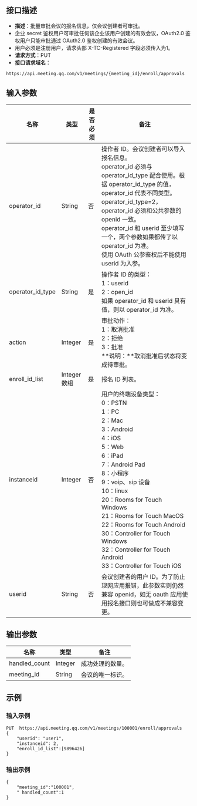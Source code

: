## 接口描述
- **描述**：批量审批会议的报名信息，仅会议创建者可审批。
 - 企业 secret 鉴权用户可审批任何该企业该用户创建的有效会议，OAuth2.0 鉴权用户只能审批通过 OAuth2.0 鉴权创建的有效会议。
 - 用户必须是注册用户，请求头部 X-TC-Registered 字段必须传入为1。
- **请求方式**：PUT
- **接口请求域名**：
```plaintext
https://api.meeting.qq.com/v1/meetings/{meeting_id}/enroll/approvals
```


## 输入参数
| **名称**       | **类型**     | **是否必须**  | **备注**                                                     |
| -------------- | ------------ | ------------ | ------------------------------------------------------------ |
| operator_id              | String      | 否   |     操作者 ID。会议创建者可以导入报名信息。<br />operator_id 必须与 operator_id_type 配合使用。根据 operator_id_type 的值，operator_id 代表不同类型。<br />operator_id_type=2，operator_id 必须和公共参数的 openid 一致。<br />operator_id 和 userid 至少填写一个，两个参数如果都传了以 operator_id 为准。<br />使用 OAuth 公参鉴权后不能使用 userid 为入参。                                                     |
| operator_id_type              | String      | 是   | 	操作者 ID 的类型：<br />1：userid<br />2：open_id<br />如果 operator_id 和 userid 具有值，则以 operator_id 为准。                                     |
| action         | Integer      | 是       | 审批动作：<br>1：取消批准<br>2：拒绝<br>3：批准<br>**说明：**取消批准后状态将变成待审批。 |
| enroll_id_list | Integer 数组 | 是         | 报名 ID 列表。                                                   |
| instanceid     | Integer      | 否           | 用户的终端设备类型：<br>0：PSTN<br>1：PC<br>2：Mac<br>3：Android<br>4：iOS<br>5：Web<br>6：iPad<br>7：Android Pad<br>8：小程序<br>9：voip、sip 设备<br>10：linux<br>20：Rooms for Touch Windows<br>21：Rooms for Touch MacOS<br>22：Rooms for Touch Android<br>30：Controller for Touch Windows<br>32：Controller for Touch Android<br>33：Controller for Touch iOS                                                    |
| userid              | String      | 否  |  	会议创建者的用户 ID。为了防止现网应用报错，此参数实则仍然兼容 openid，如无 oauth 应用使用报名接口则也可做成不兼容变更。  |

## 输出参数
| **名称**      | **类型** | **备注**       |
| ------------- | -------- | -------------- |
| handled_count | Integer  | 成功处理的数量。 |
| meeting_id    | String   | 会议的唯一标识。 |


## 示例
### 输入示例

```plaintext
PUT  https://api.meeting.qq.com/v1/meetings/100001/enroll/approvals
{
    "userid": "user1",
    "instanceid": 2,
    "enroll_id_list":[9896426]
}
```


### 输出示例

```plaintext
{
    "meeting_id":"100001",
    " handled_count":1
}
```
